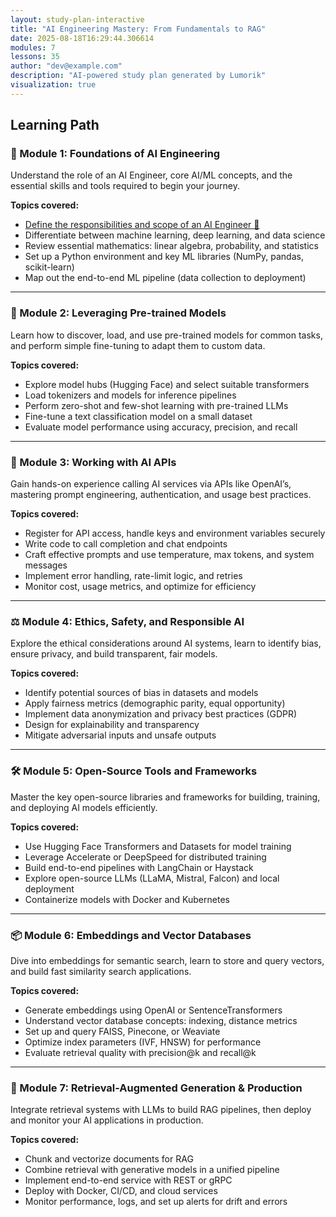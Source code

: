 ```yaml
---
layout: study-plan-interactive
title: "AI Engineering Mastery: From Fundamentals to RAG"
date: 2025-08-18T16:29:44.306614
modules: 7
lessons: 35
author: "dev@example.com"
description: "AI-powered study plan generated by Lumorik"
visualization: true
---
```


## Learning Path

### 🧠 Module 1: Foundations of AI Engineering

Understand the role of an AI Engineer, core AI/ML concepts, and the essential skills and tools required to begin your journey.

**Topics covered:**

- [Define the responsibilities and scope of an AI Engineer 📖](https://lumorikllc.github.io/learn/content/00000000-0000-0000-0000-000000000000/195fb804-c8da-4d44-888d-4c1864400692)
- Differentiate between machine learning, deep learning, and data science
- Review essential mathematics: linear algebra, probability, and statistics
- Set up a Python environment and key ML libraries (NumPy, pandas, scikit-learn)
- Map out the end-to-end ML pipeline (data collection to deployment)

---

### 🤖 Module 2: Leveraging Pre-trained Models

Learn how to discover, load, and use pre-trained models for common tasks, and perform simple fine-tuning to adapt them to custom data.

**Topics covered:**

- Explore model hubs (Hugging Face) and select suitable transformers
- Load tokenizers and models for inference pipelines
- Perform zero-shot and few-shot learning with pre-trained LLMs
- Fine-tune a text classification model on a small dataset
- Evaluate model performance using accuracy, precision, and recall

---

### 🔌 Module 3: Working with AI APIs

Gain hands-on experience calling AI services via APIs like OpenAI’s, mastering prompt engineering, authentication, and usage best practices.

**Topics covered:**

- Register for API access, handle keys and environment variables securely
- Write code to call completion and chat endpoints
- Craft effective prompts and use temperature, max tokens, and system messages
- Implement error handling, rate-limit logic, and retries
- Monitor cost, usage metrics, and optimize for efficiency

---

### ⚖️ Module 4: Ethics, Safety, and Responsible AI

Explore the ethical considerations around AI systems, learn to identify bias, ensure privacy, and build transparent, fair models.

**Topics covered:**

- Identify potential sources of bias in datasets and models
- Apply fairness metrics (demographic parity, equal opportunity)
- Implement data anonymization and privacy best practices (GDPR)
- Design for explainability and transparency
- Mitigate adversarial inputs and unsafe outputs

---

### 🛠️ Module 5: Open-Source Tools and Frameworks

Master the key open-source libraries and frameworks for building, training, and deploying AI models efficiently.

**Topics covered:**

- Use Hugging Face Transformers and Datasets for model training
- Leverage Accelerate or DeepSpeed for distributed training
- Build end-to-end pipelines with LangChain or Haystack
- Explore open-source LLMs (LLaMA, Mistral, Falcon) and local deployment
- Containerize models with Docker and Kubernetes

---

### 📦 Module 6: Embeddings and Vector Databases

Dive into embeddings for semantic search, learn to store and query vectors, and build fast similarity search applications.

**Topics covered:**

- Generate embeddings using OpenAI or SentenceTransformers
- Understand vector database concepts: indexing, distance metrics
- Set up and query FAISS, Pinecone, or Weaviate
- Optimize index parameters (IVF, HNSW) for performance
- Evaluate retrieval quality with precision@k and recall@k

---

### 🚀 Module 7: Retrieval-Augmented Generation & Production

Integrate retrieval systems with LLMs to build RAG pipelines, then deploy and monitor your AI applications in production.

**Topics covered:**

- Chunk and vectorize documents for RAG
- Combine retrieval with generative models in a unified pipeline
- Implement end-to-end service with REST or gRPC
- Deploy with Docker, CI/CD, and cloud services
- Monitor performance, logs, and set up alerts for drift and errors

